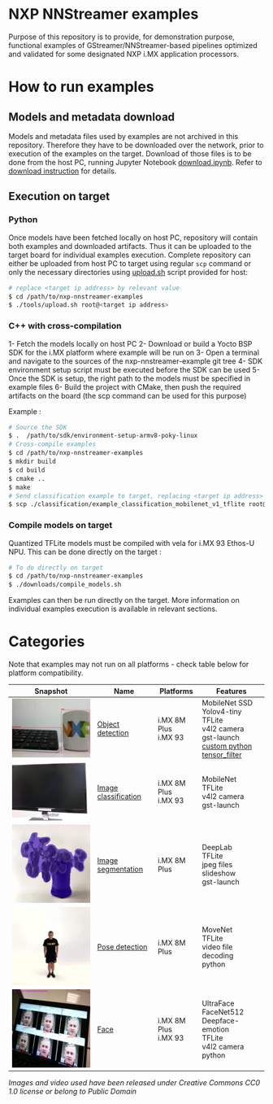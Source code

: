 # NXP NNStreamer examples
Purpose of this repository is to provide, for demonstration purpose, functional examples of GStreamer/NNStreamer-based pipelines optimized and validated for some designated NXP i.MX application processors.

# How to run examples
## Models and metadata download
Models and metadata files used by examples are not archived in this repository.
Therefore they have to be downloaded over the network, prior to execution of the examples on the target. Download of those files is to be done from the host PC, running Jupyter Notebook [download.ipynb](./downloads).
Refer to [download instruction](./downloads/README.md) for details.
## Execution on target
### Python
Once models have been fetched locally on host PC, repository will contain both examples and downloaded artifacts. Thus it can be uploaded to the target board for individual examples execution. Complete repository can either be uploaded from host PC to target using regular `scp` command or only the necessary directories using [upload.sh](./tools/upload.sh) script provided for host:
```bash
# replace <target ip address> by relevant value
$ cd /path/to/nxp-nnstreamer-examples
$ ./tools/upload.sh root@<target ip address>
```
### C++ with cross-compilation
1- Fetch the models locally on host PC
2- Download or build a Yocto BSP SDK for the i.MX platform where example will be run on
3- Open a terminal and navigate to the sources of the nxp-nnstreamer-example git tree
4- SDK environment setup script must be executed before the SDK can be used
5- Once the SDK is setup, the right path to the models must be specified in example files
6- Build the project with CMake, then push the required artifacts on the board (the scp command can be used for this purpose)

Example :
```bash
# Source the SDK
$ .  /path/to/sdk/environment-setup-armv8-poky-linux
# Cross-compile examples
$ cd /path/to/nxp-nnstreamer-examples
$ mkdir build
$ cd build
$ cmake ..
$ make
# Send classification example to target, replacing <target ip address> by relevant value
$ scp ./classification/example_classification_mobilenet_v1_tflite root@<target ip address>
```
### Compile models on target
Quantized TFLite models must be compiled with vela for i.MX 93 Ethos-U NPU.
This can be done directly on the target :
```bash
# To do directly on target
$ cd /path/to/nxp-nnstreamer-examples
$ ./downloads/compile_models.sh
```

Examples can then be run directly on the target. More information on individual examples execution is available in relevant sections.

# Categories
Note that examples may not run on all platforms - check table below for platform compatibility.

Snapshot | Name | Platforms | Features
--- | --- | --- | ---
[![object detection demo](./detection/detection_demo.webp)](./detection/) | [Object detection](./detection/) | i.MX 8M Plus <br> i.MX 93| MobileNet SSD <br> Yolov4-tiny <br> TFLite <br> v4l2 camera <br> gst-launch <br> [custom python tensor_filter](./detection/postprocess_yolov4_tiny.py)
[![image classification demo](./classification/classification_demo.webp)](./classification/) | [Image classification](./classification/) | i.MX 8M Plus <br> i.MX 93| MobileNet <br> TFLite <br> v4l2 camera <br> gst-launch
[![image segmentation demo](./segmentation/segmentation_demo.webp)](./segmentation/) | [Image segmentation](./segmentation/) | i.MX 8M Plus | DeepLab<br> TFLite<br> jpeg files slideshow<br> gst-launch
[![pose detection demo](./pose/pose_demo.webp)](./pose/) | [Pose detection](./pose/) |i.MX 8M Plus | MoveNet<br> TFLite <br> video file decoding <br> python
[![faces demo](./face/face_demo.webp)](./face/) | [Face](./face/) | i.MX 8M Plus <br> i.MX 93| UltraFace <br> FaceNet512 <br> Deepface-emotion <br> TFLite <br> v4l2 camera <br> python

*Images and video used have been released under Creative Commons CC0 1.0 license or belong to Public Domain*